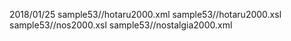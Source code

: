 2018/01/25
sample53//hotaru2000.xml
sample53//hotaru2000.xsl
sample53//nos2000.xsl
sample53//nostalgia2000.xml
